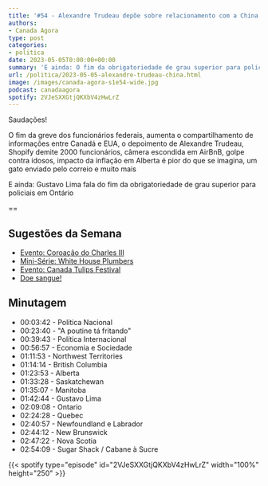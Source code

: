 ```yaml
---
title: '#54 - Alexandre Trudeau depõe sobre relacionamento com a China'
authors:
- Canada Agora
type: post
categories:
- politica
date: 2023-05-05T0:00:00+00:00
summary: 'E ainda: O fim da obrigatoriedade de grau superior para policiais em Ontario'
url: /politica/2023-05-05-alexandre-trudeau-china.html
image: /images/canada-agora-s1e54-wide.jpg
podcast: canadaagora
spotify: 2VJeSXXGtjQKXbV4zHwLrZ
---
```


Saudações!

O fim da greve dos funcionários federais, aumenta o compartilhamento de informações entre Canadá e EUA, o depoimento de Alexandre Trudeau, Shopify demite 2000 funcionários, câmera escondida em AirBnB, golpe contra idosos, impacto da inflação em Alberta é pior do que se imagina, um gato enviado pelo correio e muito mais

E ainda: Gustavo Lima fala do fim da obrigatoriedade de grau superior para policiais em Ontário

==

## Sugestões da Semana
- [Evento: Coroação do Charles III](https://www.royal.uk/coronation)
- [Mini-Série: White House Plumbers](https://www.imdb.com/title/tt11468254/)
- [Evento: Canada Tulips Festival](https://tulipfestival.ca/)
- [Doe sangue!](https://blood.ca)

## Minutagem

- 00:03:42 - Política Nacional
- 00:23:40 - "A poutine tá fritando"
- 00:39:43 - Política Internacional
- 00:56:57 - Economia e Sociedade
- 01:11:53 - Northwest Territories
- 01:14:14 - British Columbia
- 01:23:53 - Alberta
- 01:33:28 - Saskatchewan
- 01:35:07 - Manitoba
- 01:42:44 - Gustavo Lima
- 02:09:08 - Ontario
- 02:24:28 - Quebec
- 02:40:57 - Newfoundland e Labrador
- 02:44:12 - New Brunswick
- 02:47:22 - Nova Scotia
- 02:54:09 - Sugar Shack / Cabane à Sucre

{{< spotify type="episode" id="2VJeSXXGtjQKXbV4zHwLrZ" width="100%" height="250" >}}
